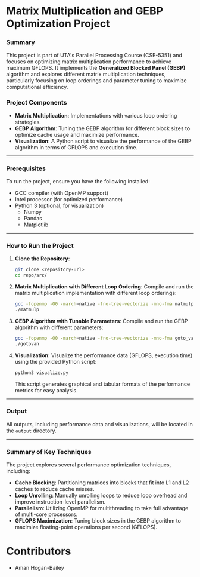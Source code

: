 # Matrix Multiplication and GEBP Optimization Project

### Summary
This project is part of UTA's Parallel Processing Course (CSE-5351) and focuses on optimizing matrix multiplication performance to achieve maximum GFLOPS. It implements the **Generalized Blocked Panel (GEBP)** algorithm and explores different matrix multiplication techniques, particularly focusing on loop orderings and parameter tuning to maximize computational efficiency.

### Project Components
- **Matrix Multiplication**: Implementations with various loop ordering strategies.
- **GEBP Algorithm**: Tuning the GEBP algorithm for different block sizes to optimize cache usage and maximize performance.
- **Visualization**: A Python script to visualize the performance of the GEBP algorithm in terms of GFLOPS and execution time.

---

### Prerequisites
To run the project, ensure you have the following installed:
- GCC compiler (with OpenMP support)
- Intel processor (for optimized performance)
- Python 3 (optional, for visualization)
  - Numpy
  - Pandas
  - Matplotlib

---

### How to Run the Project

1. **Clone the Repository**:
   ```bash
   git clone <repository-url>
   cd repo/src/
   ```

2. **Matrix Multiplication with Different Loop Ordering**:
   Compile and run the matrix multiplication implementation with different loop orderings:
   ```bash
   gcc -fopenmp -O0 -march=native -fno-tree-vectorize -mno-fma matmulp.c -o matmulp
   ./matmulp
   ```

3. **GEBP Algorithm with Tunable Parameters**:
   Compile and run the GEBP algorithm with different parameters:
   ```bash
   gcc -fopenmp -O0 -march=native -fno-tree-vectorize -mno-fma goto_van.c -o gotovan -lm
   ./gotovan
   ```

4. **Visualization**:
   Visualize the performance data (GFLOPS, execution time) using the provided Python script:
   ```bash
   python3 visualize.py
   ```

   This script generates graphical and tabular formats of the performance metrics for easy analysis.

---

### Output
All outputs, including performance data and visualizations, will be located in the `output` directory.

---

### Summary of Key Techniques
The project explores several performance optimization techniques, including:
- **Cache Blocking**: Partitioning matrices into blocks that fit into L1 and L2 caches to reduce cache misses.
- **Loop Unrolling**: Manually unrolling loops to reduce loop overhead and improve instruction-level parallelism.
- **Parallelism**: Utilizing OpenMP for multithreading to take full advantage of multi-core processors.
- **GFLOPS Maximization**: Tuning block sizes in the GEBP algorithm to maximize floating-point operations per second (GFLOPS).

# Contributors
- Aman Hogan-Bailey